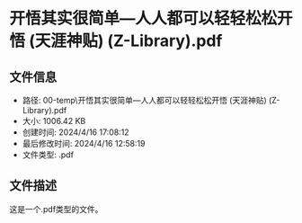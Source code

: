 ﻿# 开悟其实很简单—人人都可以轻轻松松开悟 (天涯神贴) (Z-Library).pdf

## 文件信息
- 路径: 00-temp\开悟其实很简单—人人都可以轻轻松松开悟 (天涯神贴) (Z-Library).pdf
- 大小: 1006.42 KB
- 创建时间: 2024/4/16 17:08:12
- 最后修改时间: 2024/4/16 12:58:19
- 文件类型: .pdf

## 文件描述
这是一个.pdf类型的文件。


